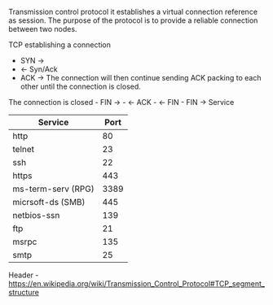 Transmission control protocol it establishes a virtual connection reference as session. The purpose of the protocol is to provide a reliable connection between two nodes. 

TCP establishing a connection 
 -	 SYN ->
 -	  <- Syn/Ack
 -	  ACK -> 
The connection will then continue sending ACK packing to each other until the connection is closed. 

The connection is closed 
	 -	FIN ->
	 -	<- ACK
	 -	<- FIN
	 -	FIN ->
Service

|Service|Port|
|---|---|
|http|80|
|telnet|23|
|ssh|22|
|https|443|
|ms-term-serv (RPG)|3389|
|micrsoft-ds (SMB)|445|
|netbios-ssn|139|
|ftp|21|
|msrpc|135|
|smtp|25|

	
Header
	- https://en.wikipedia.org/wiki/Transmission_Control_Protocol#TCP_segment_structure